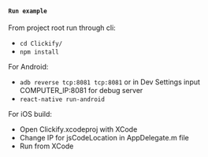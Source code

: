 #### `Run example`

From project root run through cli:
- `cd Clickify/`
- `npm install`

For Android:
- `adb reverse tcp:8081 tcp:8081` or in Dev Settings input COMPUTER_IP:8081 for debug server
- `react-native run-android`

For iOS build:
- Open Clickify.xcodeproj with XCode
- Change IP for jsCodeLocation in AppDelegate.m file
- Run from XCode

